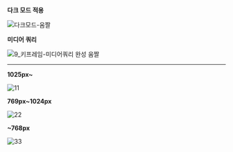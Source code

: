 
**다크 모드 적용**

![다크모드-움짤](https://user-images.githubusercontent.com/113578923/227709911-ab43e66e-57d8-48f8-8383-34e90adbac14.gif)

**미디어 쿼리**

![9_키프레임-미디어쿼리 완성 움짤](https://user-images.githubusercontent.com/113578923/225812167-d7b873a2-402d-4b7e-8554-787f4f781b70.gif)

---

**1025px~**

![11](https://user-images.githubusercontent.com/113578923/225813892-4f2b3ce0-6f15-412c-87eb-fac2fdafb79c.png)

**769px~1024px**

![22](https://user-images.githubusercontent.com/113578923/225813950-829170fb-f87d-436a-8452-cf959cb8437b.png)

**~768px**

![33](https://user-images.githubusercontent.com/113578923/225814085-ffbbf0e8-eb91-4223-805f-1130a2e2252c.png)
